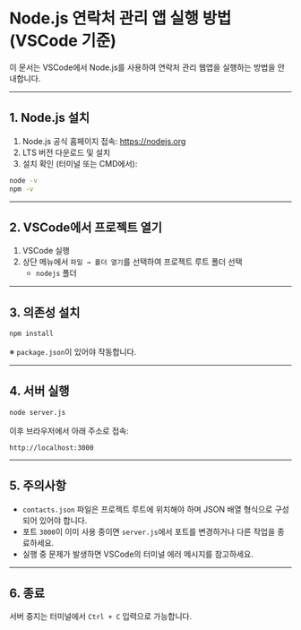 
# Node.js 연락처 관리 앱 실행 방법 (VSCode 기준)

이 문서는 VSCode에서 Node.js를 사용하여 연락처 관리 웹앱을 실행하는 방법을 안내합니다.

---

## 1. Node.js 설치

1. Node.js 공식 홈페이지 접속: https://nodejs.org
2. LTS 버전 다운로드 및 설치
3. 설치 확인 (터미널 또는 CMD에서):

```bash
node -v
npm -v
```

---

## 2. VSCode에서 프로젝트 열기

1. VSCode 실행
2. 상단 메뉴에서 `파일 → 폴더 열기`를 선택하여 프로젝트 루트 폴더 선택
   - `nodejs` 폴더

---

## 3. 의존성 설치

```bash
npm install
```

※ `package.json`이 있어야 작동합니다.

---

## 4. 서버 실행

```bash
node server.js
```

이후 브라우저에서 아래 주소로 접속:

```
http://localhost:3000
```

---

## 5. 주의사항

- `contacts.json` 파일은 프로젝트 루트에 위치해야 하며 JSON 배열 형식으로 구성되어 있어야 합니다.
- 포트 `3000`이 이미 사용 중이면 `server.js`에서 포트를 변경하거나 다른 작업을 종료하세요.
- 실행 중 문제가 발생하면 VSCode의 터미널 에러 메시지를 참고하세요.

---

## 6. 종료

서버 중지는 터미널에서 `Ctrl + C` 입력으로 가능합니다.
